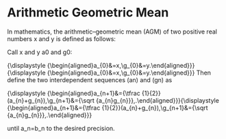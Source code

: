 # Arithmetic Geometric Mean

In mathematics, the arithmetic–geometric mean (AGM) of two positive real numbers x and y is defined as follows:

Call x and y a0 and g0:

{\displaystyle {\begin{aligned}a_{0}&=x,\\g_{0}&=y.\end{aligned}}}{\displaystyle {\begin{aligned}a_{0}&=x,\\g_{0}&=y.\end{aligned}}}
Then define the two interdependent sequences (an) and (gn) as

{\displaystyle {\begin{aligned}a_{n+1}&={\tfrac {1}{2}}(a_{n}+g_{n}),\\g_{n+1}&={\sqrt {a_{n}g_{n}}}\,.\end{aligned}}}{\displaystyle {\begin{aligned}a_{n+1}&={\tfrac {1}{2}}(a_{n}+g_{n}),\\g_{n+1}&={\sqrt {a_{n}g_{n}}}\,.\end{aligned}}}

until a_n=b_n to the desired precision.
